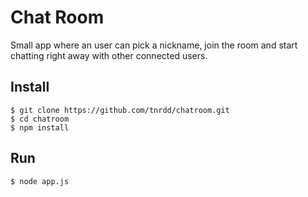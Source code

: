 # Chat Room

Small app where an user can pick a nickname, join the room and start chatting right away with other connected users. 

## Install
```
$ git clone https://github.com/tnrdd/chatroom.git
$ cd chatroom
$ npm install
```
## Run

`$ node app.js`
